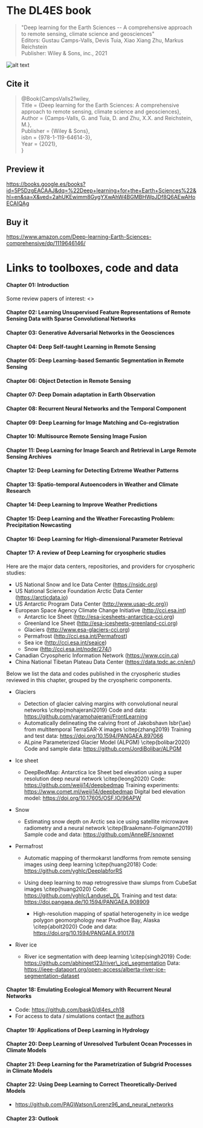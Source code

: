 # The DL4ES book

>"Deep learning for the Earth Sciences -- A comprehensive approach to remote sensing, climate science and geosciences"<br>
>Editors: Gustau Camps-Valls, Devis Tuia, Xiao Xiang Zhu, Markus Reichstein<br>
>Publisher: Wiley & Sons, inc., 2021<br>

![alt text](https://i.gr-assets.com/images/S/compressed.photo.goodreads.com/books/1617079458l/57573449.jpg)

## Cite it

> @Book{CampsValls21wiley,<br>
> Title = {Deep learning for the Earth Sciences: A comprehensive approach to remote sensing, climate science and geosciences},<br>
> Author = {Camps-Valls, G. and Tuia, D. and Zhu, X.X. and Reichstein, M.},<br>
> Publisher = {Wiley \& Sons},<br>
> isbn = {978-1-119-64614-3},<br>
> Year = {2021},<br>
> }<br>

## Preview it

https://books.google.es/books?id=5P5DzgEACAAJ&dq=%22Deep+learning+for+the+Earth+Sciences%22&hl=en&sa=X&ved=2ahUKEwimm8GygYXwAhW4BGMBHWpJDf8Q6AEwAHoECAIQAg

## Buy it

https://www.amazon.com/Deep-learning-Earth-Sciences-comprehensive/dp/1119646146/

# Links to toolboxes, code and data

#### **Chapter 01: Introduction**

Some review papers of interest:
<>

#### **Chapter 02: Learning Unsupervised Feature Representations of Remote Sensing Data with Sparse Convolutional Networks**

#### **Chapter 03: Generative Adversarial Networks in the Geosciences**

#### **Chapter 04: Deep Self-taught Learning in Remote Sensing**

#### **Chapter 05: Deep Learning-based Semantic Segmentation in Remote Sensing**

#### **Chapter 06: Object Detection in Remote Sensing**

#### **Chapter 07: Deep Domain adaptation in Earth Observation**

#### **Chapter 08: Recurrent Neural Networks and the Temporal Component**

#### **Chapter 09: Deep Learning for Image Matching and Co-registration**

#### **Chapter 10: Multisource Remote Sensing Image Fusion**

#### **Chapter 11: Deep Learning for Image Search and Retrieval in Large Remote Sensing Archives**

#### **Chapter 12: Deep Learning for Detecting Extreme Weather Patterns**

#### **Chapter 13: Spatio-temporal Autoencoders in Weather and Climate Research**

#### **Chapter 14: Deep Learning to Improve Weather Predictions**

#### **Chapter 15: Deep Learning and the Weather Forecasting Problem: Precipitation Nowcasting**

#### **Chapter 16: Deep Learning for High-dimensional Parameter Retrieval**

#### **Chapter 17: A review of Deep Learning for cryospheric studies**

Here are the major data centers, repositories, and providers for cryospheric studies:
* US National Snow and Ice Data Center (https://nsidc.org)
* US National Science Foundation Arctic Data Center (https://arcticdata.io)
* US Antarctic Program Data Center (http://www.usap-dc.org})
* European Space Agency Climate Change Initiative (http://cci.esa.int)
	- Antarctic Ice Sheet  (http://esa-icesheets-antarctica-cci.org)
	- Greenland Ice Sheet  (http://esa-icesheets-greenland-cci.org)
	- Glaciers (http://www.esa-glaciers-cci.org)
	- Permafrost (http://cci.esa.int/Permafrost)
	- Sea ice (http://cci.esa.int/seaice)
	- Snow (http://cci.esa.int/node/274/)
* Canadian Cryospheric Information Network (https://www.ccin.ca)
* China National Tibetan Plateau Data Center (https://data.tpdc.ac.cn/en/)
	
Below we list the data and codes published in the cryospheric studies reviewed in this chapter, grouped by the cryospheric components.
* Glaciers
	- Detection of glacier calving margins with convolutional neural networks \citep{mohajerani2019}
	Code and data: https://github.com/yaramohajerani/FrontLearning
	- Automatically delineating the calving front of Jakobshavn Isbr{\ae} from multitemporal TerraSAR-X images \citep{zhang2019}
	Training and test data: https://doi.org/10.1594/PANGAEA.897066
	- ALpine Parameterized Glacier Model (ALPGM) \citep{bolibar2020}
	Code and sample data: https://github.com/JordiBolibar/ALPGM
	
* Ice sheet
	- DeepBedMap: Antarctica Ice Sheet bed elevation using a super resolution deep neural network \citep{leong2020}
	Code: https://github.com/weiji14/deepbedmap
	Training experiments: https://www.comet.ml/weiji14/deepbedmap
	Digital bed elevation model: https://doi.org/10.17605/OSF.IO/96APW
	
* Snow
	- Estimating snow depth on Arctic sea ice using satellite microwave radiometry and a neural network \citep{Braakmann-Folgmann2019}
	Sample code and data: https://github.com/AnneBF/snownet
	
* Permafrost
	- Automatic mapping of thermokarst landforms from remote sensing images using deep learning \citep{huang2018}
	Code: https://github.com/yghlc/DeeplabforRS
	
	- Using deep learning to map retrogressive thaw slumps from CubeSat images  \citep{huang2020}
	Code: https://github.com/yghlc/Landuse\_DL
	Training and test data: https://doi.pangaea.de/10.1594/PANGAEA.908909
        - High-resolution mapping of spatial heterogeneity in ice wedge polygon geomorphology near Prudhoe Bay, Alaska \citep{abolt2020}
	Code and data: https://doi.org/10.1594/PANGAEA.910178

* River ice
	- River ice segmentation with deep learning \citep{singh2019}
	Code: https://github.com/abhineet123/river\_ice\_segmentation
	Data: https://ieee-dataport.org/open-access/alberta-river-ice-segmentation-dataset

#### **Chapter 18: Emulating Ecological Memory with Recurrent Neural Networks**

* Code: https://github.com/bask0/dl4es_ch18
* For access to data / simulations contact [the authors](https://github.com/bask0/dl4es_ch18)

#### **Chapter 19: Applications of Deep Learning in Hydrology**

#### **Chapter 20: Deep Learning of Unresolved Turbulent Ocean Processes in Climate Models**

#### **Chapter 21: Deep Learning for the Parametrization of Subgrid Processes in Climate Models**

#### **Chapter 22: Using Deep Learning to Correct Theoretically-Derived Models**

* https://github.com/PAGWatson/Lorenz96_and_neural_networks

#### **Chapter 23: Outlook**




